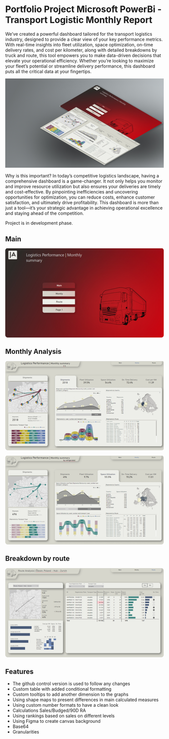 # Portfolio Project Microsoft PowerBi - Transport Logistic Monthly Report

We’ve created a powerful dashboard tailored for the transport logistics industry, designed to provide a clear view of your key performance metrics. With real-time insights into fleet utilization, space optimization, on-time delivery rates, and cost per kilometer, along with detailed breakdowns by truck and route, this tool empowers you to make data-driven decisions that elevate your operational efficiency. Whether you’re looking to maximize your fleet’s potential or streamline delivery performance, this dashboard puts all the critical data at your fingertips.

![alt text](https://github.com/pawelkulakowski/powerbi_portfolio_project_seven/blob/master/frame.jpg?raw=true)

Why is this important? In today’s competitive logistics landscape, having a comprehensive dashboard is a game-changer. It not only helps you monitor and improve resource utilization but also ensures your deliveries are timely and cost-effective. By pinpointing inefficiencies and uncovering opportunities for optimization, you can reduce costs, enhance customer satisfaction, and ultimately drive profitability. This dashboard is more than just a tool—it’s your strategic advantage in achieving operational excellence and staying ahead of the competition.

Project is in development phase.

## Main

![alt text](https://github.com/pawelkulakowski/powerbi_portfolio_project_seven/blob/master/project_01.jpg?raw=true)

## Monthly Analysis

![alt text](https://github.com/pawelkulakowski/powerbi_portfolio_project_seven/blob/master/project_02.jpg?raw=true)

![alt text](https://github.com/pawelkulakowski/powerbi_portfolio_project_seven/blob/master/project_03.jpg?raw=true)

## Breakdown by route

![alt text](https://github.com/pawelkulakowski/powerbi_portfolio_project_seven/blob/master/project_04.jpg?raw=true)






## Features
- The github control version is used to follow any changes
- Custom table with added conditional formatting
- Custom tooltips to add another dimension to the graphs
- Using shape maps to present differences in main calculated measures
- Using custom number formats to have a clean look
- Calculations Sales/Budged/90D RA
- Using rankings based on sales on different levels
- Using Figma to create canvas background
- Base64
- Granularities